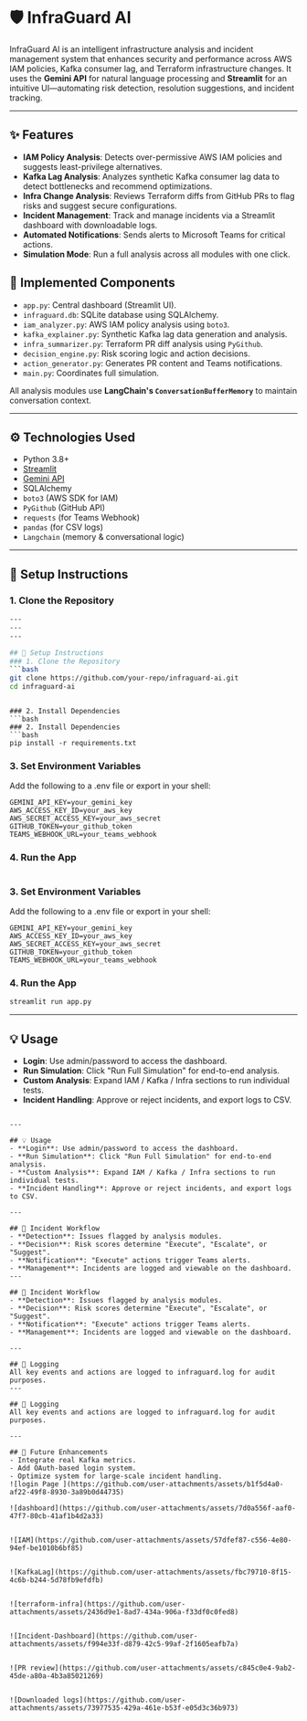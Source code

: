 # 🛡️ InfraGuard AI

InfraGuard AI is an intelligent infrastructure analysis and incident management system that enhances security and performance across AWS IAM policies, Kafka consumer lag, and Terraform infrastructure changes.
It uses the **Gemini API** for natural language processing and **Streamlit** for an intuitive UI—automating risk detection, resolution suggestions, and incident tracking.

---

## ✨ Features
- **IAM Policy Analysis**: Detects over-permissive AWS IAM policies and suggests least-privilege alternatives.
- **Kafka Lag Analysis**: Analyzes synthetic Kafka consumer lag data to detect bottlenecks and recommend optimizations.
- **Infra Change Analysis**: Reviews Terraform diffs from GitHub PRs to flag risks and suggest secure configurations.
- **Incident Management**: Track and manage incidents via a Streamlit dashboard with downloadable logs.
- **Automated Notifications**: Sends alerts to Microsoft Teams for critical actions.
- **Simulation Mode**: Run a full analysis across all modules with one click.


## 🧩 Implemented Components
- `app.py`: Central dashboard (Streamlit UI).
- `infraguard.db`: SQLite database using SQLAlchemy.
- `iam_analyzer.py`: AWS IAM policy analysis using `boto3`.
- `kafka_explainer.py`: Synthetic Kafka lag data generation and analysis.
- `infra_summarizer.py`: Terraform PR diff analysis using `PyGithub`.
- `decision_engine.py`: Risk scoring logic and action decisions.
- `action_generator.py`: Generates PR content and Teams notifications.
- `main.py`: Coordinates full simulation.

All analysis modules use **LangChain's `ConversationBufferMemory`** to maintain conversation context.

---

## ⚙️ Technologies Used
- Python 3.8+
- [Streamlit](https://streamlit.io)
- [Gemini API](https://aistudio.google.com/app/prompts)
- SQLAlchemy
- `boto3` (AWS SDK for IAM)
- `PyGithub` (GitHub API)
- `requests` (for Teams Webhook)
- `pandas` (for CSV logs)
- `Langchain` (memory & conversational logic)

---

## 🚀 Setup Instructions
### 1. Clone the Repository
```bash
---
---
---

## 🚀 Setup Instructions
### 1. Clone the Repository
```bash
git clone https://github.com/your-repo/infraguard-ai.git
cd infraguard-ai
```
```

### 2. Install Dependencies
```bash
### 2. Install Dependencies
```bash
pip install -r requirements.txt
```

### 3. Set Environment Variables
Add the following to a .env file or export in your shell:
```
GEMINI_API_KEY=your_gemini_key
AWS_ACCESS_KEY_ID=your_aws_key
AWS_SECRET_ACCESS_KEY=your_aws_secret
GITHUB_TOKEN=your_github_token
TEAMS_WEBHOOK_URL=your_teams_webhook
```

### 4. Run the App
```bash
```

### 3. Set Environment Variables
Add the following to a .env file or export in your shell:
```
GEMINI_API_KEY=your_gemini_key
AWS_ACCESS_KEY_ID=your_aws_key
AWS_SECRET_ACCESS_KEY=your_aws_secret
GITHUB_TOKEN=your_github_token
TEAMS_WEBHOOK_URL=your_teams_webhook
```

### 4. Run the App
```bash
streamlit run app.py
```

---

## 💡 Usage
- **Login**: Use admin/password to access the dashboard.
- **Run Simulation**: Click "Run Full Simulation" for end-to-end analysis.
- **Custom Analysis**: Expand IAM / Kafka / Infra sections to run individual tests.
- **Incident Handling**: Approve or reject incidents, and export logs to CSV.
```

---

## 💡 Usage
- **Login**: Use admin/password to access the dashboard.
- **Run Simulation**: Click "Run Full Simulation" for end-to-end analysis.
- **Custom Analysis**: Expand IAM / Kafka / Infra sections to run individual tests.
- **Incident Handling**: Approve or reject incidents, and export logs to CSV.

---

## 🧠 Incident Workflow
- **Detection**: Issues flagged by analysis modules.
- **Decision**: Risk scores determine "Execute", "Escalate", or "Suggest".
- **Notification**: "Execute" actions trigger Teams alerts.
- **Management**: Incidents are logged and viewable on the dashboard.
---

## 🧠 Incident Workflow
- **Detection**: Issues flagged by analysis modules.
- **Decision**: Risk scores determine "Execute", "Escalate", or "Suggest".
- **Notification**: "Execute" actions trigger Teams alerts.
- **Management**: Incidents are logged and viewable on the dashboard.

---

## 📜 Logging
All key events and actions are logged to infraguard.log for audit purposes.
---

## 📜 Logging
All key events and actions are logged to infraguard.log for audit purposes.

---

## 🔮 Future Enhancements
- Integrate real Kafka metrics.
- Add OAuth-based login system.
- Optimize system for large-scale incident handling.
![login Page ](https://github.com/user-attachments/assets/b1f5d4a0-af22-49f8-8930-3a89b0d44735)

![dashboard](https://github.com/user-attachments/assets/7d0a556f-aaf0-47f7-80cb-41af1b4d2a33)


![IAM](https://github.com/user-attachments/assets/57dfef87-c556-4e80-94ef-be1010b6bf85)


![KafkaLag](https://github.com/user-attachments/assets/fbc79710-8f15-4c6b-b244-5d78fb9efdfb)


![terraform-infra](https://github.com/user-attachments/assets/2436d9e1-8ad7-434a-906a-f33df0c0fed8)


![Incident-Dashboard](https://github.com/user-attachments/assets/f994e33f-d879-42c5-99af-2f1605eafb7a)


![PR review](https://github.com/user-attachments/assets/c845c0e4-9ab2-45de-a80a-4b3a85021269)


![Downloaded logs](https://github.com/user-attachments/assets/73977535-429a-461e-b53f-e05d3c36b973)

